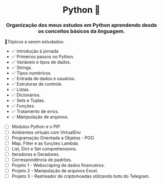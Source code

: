 <div align="center">

# Python 🐍

### Organização dos meus estudos em Python aprendendo desde os conceitos básicos da linguagem.
</div>

📌Tópicos a serem estudados:

- ✅ Introdução à jornada
- ✅ Primeiros passos no Python.  
- ✅ Variáveis e tipos de dados.  
- ✅ Strings.  
- ✅ Tipos numéricos.  
- ✅ Entrada de dados e usuários.  
- ✅ Estruturas de controle.
- ✅ Listas.
- ✅ Dicionários.
- ✅ Sets e Tuplas.
- ✅ Funções.
- ✅ Tratamento de erros.
- ✅ Manipulação de arquivos.
- [ ] Módulos Python e o PIP.
- [ ] Ambientes virtuais com VirtualEnv
- [ ] Programação Orientada a Objetos - POO.
- [ ] Map, Filter e as funções Lambda.
- [ ] List, Dict e Set comprehensions.
- [ ] Iteradores e Geradores.
- [ ] Correspondência de padrões.
- [ ] Projeto 1 - Webscraping de dados financeiros.
- [ ] Projeto 2 - Manipulação de arquivos Excel.
- [ ] Projeto 3 - Rastreador de criptomoedas utilizando bots do Telegram.